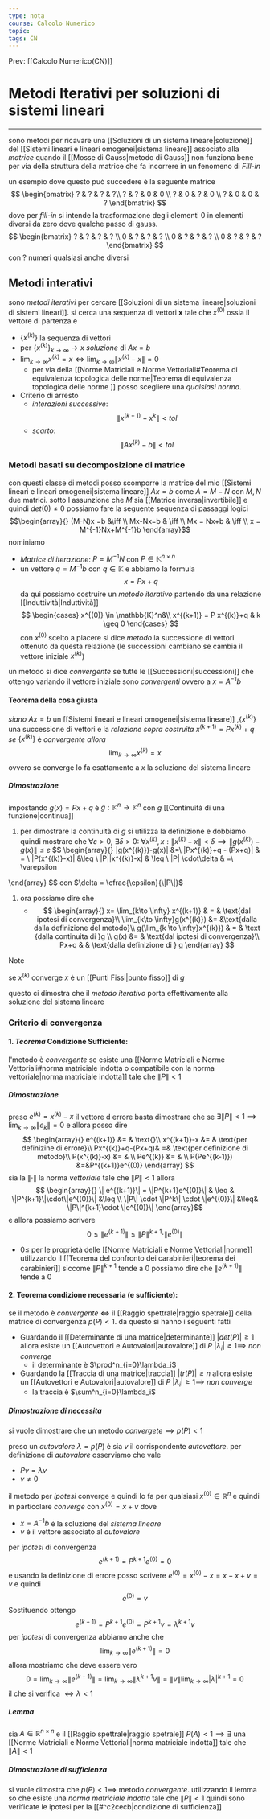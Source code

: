 ```yaml
---
type: nota
course: Calcolo Numerico
topic: 
tags: CN
---
```


Prev: [[Calcolo Numerico(CN)]]

# Metodi Iterativi per soluzioni di sistemi lineari
---
sono metodi per ricavare una [[Soluzioni di un sistema lineare|soluzione]] del [[Sistemi lineari e lineari omogenei|sistema lineare]] associato alla _matrice_ quando il [[Mosse di Gauss|metodo di Gauss]] non funziona bene per via della struttura della matrice che fa incorrere in un fenomeno di _Fill-in_

un esempio dove questo può succedere è la seguente matrice
$$
\begin{bmatrix}
? & ? & ? & ?\\
? & ? & 0 & 0 \\
? & 0 & ? & 0 \\
? & 0 & 0 & ?
\end{bmatrix}
$$
dove per _fill-in_ si intende la trasformazione degli elementi 0 in elementi diversi da zero dove qualche passo di gauss.
$$
\begin{bmatrix}
? & ? & ? & ? \\
0 & ? & ? & ? \\
0 & ? & ? & ? \\
0 & ? & ? & ?
\end{bmatrix}
$$
con ? numeri qualsiasi anche diversi

## Metodi interativi
sono _metodi iterativi_ per cercare [[Soluzioni di un sistema lineare|soluzioni di sistemi lineari]].
si cerca una sequenza di vettori $\boldsymbol{x}$ tale che $x^{(0)}$ ossia il vettore di partenza e 
- $\{x^{(k)}\}$ la sequenza di vettori 
-  per $\{x^{(k)}\}_{k\to \infty} \rightarrow x$ _soluzione_ di $Ax=b$
- $\lim_{k \to \infty}x^{(k)} = x \iff \lim_{k \to \infty}\|x^{(k)}-x\| = 0$ 
	- per via della [[Norme Matriciali e Norme Vettoriali#Teorema di equivalenza topologica delle norme|Teorema di equivalenza topologica delle norme ]] posso scegliere una _qualsiasi norma_.
- Criterio di arresto
	- _interazioni successive_: $$\|x^{(k+1)}-x^{k}\| < tol$$
	- _scarto_:$$\|Ax^{(k)}-b\| < tol$$

### Metodi basati su decomposizione di matrice
con questi classe di metodi posso scomporre la matrice del mio [[Sistemi lineari e lineari omogenei|sistema lineare]] $Ax=b$ come $A = M-N$ con $M,N$ due matrici. sotto l assunzione che $M$ sia [[Matrice inversa|invertibile]] e quindi $det(0)\not=0$ possiamo fare la seguente sequenza di passaggi logici
$$\begin{array}{}
(M-N)x =b &\iff \\
Mx-Nx=b &  \iff \\ 
Mx = Nx+b & \iff \\
x = M^{-1}Nx+M^{-1}b
\end{array}$$
nominiamo 
- _Matrice di iterazione_: $P = M^{-1}N$ con $P \in \mathbb{K}^{n\times n}$
- un vettore $q = M^{-1}b$ con $q\in \mathbb{K}$ 
e abbiamo la formula 
$$x =Px+q$$
da qui possiamo costruire un _metodo iterativo_ partendo da una relazione [[Induttività|Induttività]]
$$
\begin{cases}
x^{(0)} \in \mathbb{K}^n&\\
x^{(k+1)} = P x^{(k)}+q & k \geq 0
\end{cases}
$$
con $x^{(0)}$ scelto a piacere
si dice _metodo_ la successione di vettori ottenuto da questa relazione (le successioni cambiano se cambia il vettore iniziale $x^{(k)}$)

un metodo si dice _convergente_ se tutte le [[Successioni|successioni]]  che ottengo variando il vettore iniziale sono _convergenti_ ovvero a $x = A^{-1}b$  


#### Teorema della cosa giusta
_siano_ $Ax=b$ un [[Sistemi lineari e lineari omogenei|sistema lineare]] ,$\{x^{(k)}\}$ una successione di vettori e la _relazione sopra costruita_ $x^{(k+1)}=Px^{(k)}+q$ 
_se_ $\{x^{(k)}\}$ è _convergente_ 
_allora_ $$\lim_{k\to \infty} x^{(k)} =x$$ovvero se converge lo fa esattamente a $x$ la soluzione del sistema lineare 

##### Dimostrazione
impostando $g(x) = Px+q$ è $g: \mathbb{K}^n \rightarrow \mathbb{K}^n$ con $g$ [[Continuità di una funzione|continua]] 
1. per dimostrare la continuità di $g$ si utilizza la definizione e dobbiamo quindi mostrare che $\forall \varepsilon>0,\  \exists \delta>0: \  \forall x^{(k)},x: \| x^{(k)}-x\| < \delta \implies \|g(x^{(k)})-g(x)\| \leq \varepsilon$
$$
\begin{array}{}
\|g(x^{(k)})-g(x)\| &=\\
\|Px^{(k)}+q - (Px+q)\| & = \\
\|P(x^{(k)}-x)\| &\leq \\
\|P\|\|x^{(k)}-x\| & \leq \\
\|P\| \cdot\delta & =\\
\varepsilon 

\end{array}
$$
con $\delta = \cfrac{\epsilon}{\|P\|}$
1. ora possiamo dire che
	- $$
	\begin{array}{}
	x= \lim_{k\to \infty} x^{(k+1)} & =  & \text{dal ipotesi di convergenza}\\
	\lim_{k\to \infty}g(x^{(k)}) &=  &\text{dalla dalla definizione del metodo}\\
	g(\lim_{k \to \infty}x^{(k)}) & = & \text {dalla continuita di }g \\
	g(x) &= & \text{dal ipotesi di convergenza}\\
	Px+q & & \text{dalla definizione di } g
	\end{array} $$
>[!note]
>se $x^{(k)}$ converge $x$ è un [[Punti Fissi|punto fisso]] di $g$
 
questo ci dimostra che il _metodo iterativo_ porta effettivamente alla soluzione del sistema lineare


### Criterio di convergenza
#### 1. _Teorema_ Condizione Sufficiente:
l'metodo è _convergente_ se esiste una [[Norme Matriciali e Norme Vettoriali#norma matriciale indotta o compatibile con la norma vettoriale|norma matriciale indotta]] tale che $\|P\|<1$
##### Dimostrazione
preso $e^{(k)} = x^{(k)}-x$  il vettore d errore basta dimostrare che se $\exists \|P\| <1 \implies \lim_{k \to \infty} \|e_k\| =0$ e allora posso dire
$$
\begin{array}{}
e^{(k+1)} &= & \text{}\\ 
x^{(k+1)}-x &= & \text{per definizine di errore}\\
Px^{(k)}+q-(Px+q)& =& \text{per definizione di metodo}\\ 
P(x^{(k)}-x) &= & \\
Pe^{(k)} &= & \\
P(Pe^{(k-1)}) &=&P^{(k+1)}e^{(0)}
\end{array}
$$
sia la $\|\cdot\|$ la norma _vettoriale_ tale che $\|P\|<1$ allora
$$
\begin{array}{}
\| e^{(k+1)}\| = \|P^{k+1}e^{(0)}\| & \leq & \|P^{k+1}\|\cdot\|e^{(0)}\|  &\leq \\ 
\|P\| \cdot \|P^k\| \cdot \|e^{(0)}\| &\leq& \|P\|^{k+1}\cdot \|e^{(0)}\|
\end{array}$$
e allora possiamo scrivere 
$$0 \leq \|e^{(k+1)}\| \leq \|P\|^{k+1}\cdot\|e^{(0)}\|$$
- $0 \leq$ per le proprietà delle [[Norme Matriciali e Norme Vettoriali|norme]]
utilizzando il [[Teorema del confronto dei carabinieri|teorema dei carabinieri]]  siccome $\|P\|^{k+1}$ tende a $0$ possiamo dire che $\|e^{(k+1)}\|$ tende a $0$

#### 2. Teorema condizione necessaria (e sufficiente):
se il metodo è _convergente_ $\iff$ il [[Raggio spettrale|raggio spetrale]] della matrice di convergenza   $p(P)<1$. da questo si hanno i seguenti fatti
- Guardando il [[Determinante di una matrice|determinante]] $|det(P)| \geq 1$ allora esiste un [[Autovettori e Autovalori|autovalore]] di $P$ $|\lambda_i|  \geq 1 \implies$ _non converge_
	- il determinante è $\prod^n_{i=0}\lambda_i$
- Guardando la [[Traccia di una matrice|traccia]] $|tr(P)| \geq n$ allora esiste un [[Autovettori e Autovalori|autovalore]] di $P$     $|\lambda_i| \geq 1 \implies$ _non converge_
	- la traccia è $\sum^n_{i=0}\lambda_i$ 

##### Dimostrazione di necessita
si vuole dimostrare che un metodo _convergete_$\implies p(P)<1$

preso un _autovalore_ $\lambda = p(P)$  è sia $v$ il corrispondente _autovettore_.
per definizione di _autovalore_ osserviamo che vale
- $Pv = \lambda v$
- $v \not =0$
 
il metodo per _ipotesi_ converge e quindi lo fa per qualsiasi $x^{(0)} \in \mathbb{R}^n$ e quindi in particolare _converge_ con  $x^{(0)} = x+v$ dove 
- $x=A^{-1}b$  é la soluzione del _sistema lineare_
- $v$ é il vettore associato al _autovalore_
 
 per _ipotesi_ di convergenza $$e^{(k+1)}= P^{k+1} e^{(0)}=0 $$e usando la definizione di errore posso scrivere $e^{(0)} = x^{(0)}-x = x-x+v = v$ e quindi $$e^{(0)}=v$$Sostituendo ottengo $$e^{(k+1)}=P^{k+1}e^{(0)}= P^{k+1}v = \lambda^{k+1}v$$
per _ipotesi_ di convergenza abbiamo anche che 
$$\lim_{k\to\infty}\|e^{(k+1)}\|=0$$
allora mostriamo che deve essere vero
$$0 =\lim_{k\to\infty}\|e^{(k+1)}\| =\lim_{k\to\infty}\|\lambda^{k+1}v\| =\|v\|\lim_{k\to\infty}|\lambda|^{k+1}= 0 $$
il che si verifica $\iff \lambda < 1$

##### Lemma
sia $A \in \mathbb{R}^{n \times n}$ e il [[Raggio spettrale|raggio spetrale]] $P(A)<1 \implies \exists$ una [[Norme Matriciali e Norme Vettoriali|norma matriciale indotta]] tale che $\|A\|<1$  

##### Dimostrazione di sufficienza
si vuole dimostra che $p(P)<1 \implies$ metodo _convergente_. 
utilizzando il lemma so che esiste una _norma matriciale indotta_ tale che $\|P\|<1$ quindi sono verificate le ipotesi per la [[#^c2cecb|condizione di sufficienza]]